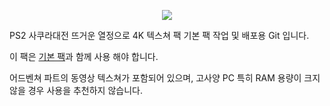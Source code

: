 <p align="center">
 <img src = "https://github.com/ccs21/SakuraTaisenHD/blob/main/1728606612.png">
</p>

PS2 사쿠라대전 뜨거운 열정으로 4K 텍스쳐 팩 기본 팩 작업 및 배포용 Git 입니다.

이 팩은 [기본 팩](https://github.com/ccs21/ST4KPack_Basic)과 함께 사용 해야 합니다.

어드벤쳐 파트의 동영상 텍스쳐가 포함되어 있으며, 고사양 PC 특히 RAM 용량이 크지 않을 경우 사용을 추천하지 않습니다.


